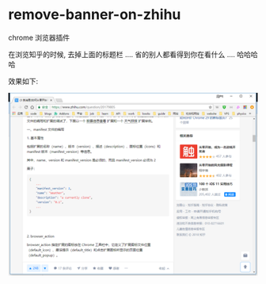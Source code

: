 # remove-banner-on-zhihu

chrome 浏览器插件

在浏览知乎的时候, 去掉上面的标题栏 .... 省的别人都看得到你在看什么 .... 哈哈哈哈

效果如下:

![](https://github.com/chilejiang1024/remove-banner-on-zhihu/blob/master/heihei/1.png)



